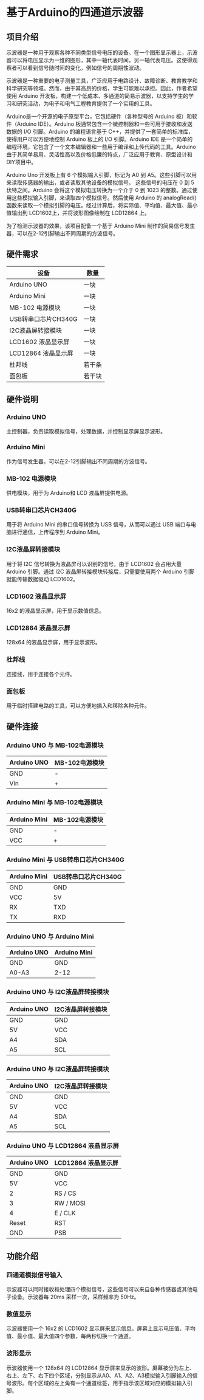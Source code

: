 # 基于Arduino的四通道示波器

## 项目介绍

示波器是一种用于观察各种不同类型信号电压的设备。在一个图形显示器上，示波器可以将电压显示为一维的图形，其中一轴代表时间，另一轴代表电压。这使得观察者可以看到信号随时间的变化，例如信号的周期性波动。

示波器是一种重要的电子测量工具，广泛应用于电路设计、故障诊断、教育教学和科学研究等领域。然而，由于其高昂的价格，学生可能难以承担。因此，作者希望使用 Arduino 开发板，构建一个低成本、多通道的简易示波器，以支持学生的学习和研究活动，为电子和电气工程教育提供了一个实用的工具。

Arduino是一个开源的电子原型平台，它包括硬件（各种型号的 Arduino 板）和软件（Arduino IDE）。Arduino 板通常包含一个微控制器和一些可用于接收和发送数据的 I/O 引脚。Arduino 的编程语言基于 C++，并提供了一套简单的标准库，使得用户可以方便地控制 Arduino 板上的 I/O 引脚。Arduino IDE 是一个简单的编程环境，它包含了一个文本编辑器和一些用于编译和上传代码的工具。Arduino 由于其简单易用、灵活性高以及价格低廉的特点，广泛应用于教育、原型设计和DIY项目中。

Arduino Uno 开发板上有 6 个模拟输入引脚，标记为 A0 到 A5。这些引脚可以用来读取传感器的输出，或者读取其他设备的模拟信号。 这些信号的电压在 0 到 5 伏特之间。Arduino 会将这个模拟电压转换为一个介于 0 到 1023 的整数。通过使用这些模拟输入引脚，来读取四个模拟信号。然后使用 Arduino 的 analogRead() 函数来读取一个模拟引脚的电压。经过计算后，将实际值、平均值、最大值、最小值输出到 LCD1602上，并将波形图像绘制在 LCD12864 上。

为了检测示波器的效果，该项目配备一个基于 Arduino Mini 制作的简易信号发生器，可以在2-12引脚输出不同周期的方波信号。	

## 硬件需求

| 设备 | 数量 |
| --- | --- |
| Arduino UNO | 一块 |
| Arduino Mini | 一块 |
| MB-102 电源模块 | 一块 |
| USB转串口芯片CH340G | 一块 |
| I2C液晶屏转接模块 | 一块 |
| LCD1602 液晶显示屏 | 一块 |
| LCD12864 液晶显示屏 | 一块 |
| 杜邦线 | 若干条 |
| 面包板 | 若干块 |

## 硬件说明

### Arduino UNO
主控制器，负责读取模拟信号，处理数据，并控制显示屏显示波形。

### Arduino Mini
作为信号发生器，可以在2-12引脚输出不同周期的方波信号。

### MB-102 电源模块
供电模块，用于为 Arduino和 LCD 液晶屏提供电源。

### USB转串口芯片CH340G
用于将 Arduino Mini 的串口信号转换为 USB 信号，从而可以通过 USB 端口与电脑进行通信，上传程序到 Arduino Mini。

### I2C液晶屏转接模块
用于将 I2C 信号转换为液晶屏可以识别的信号。由于 LCD1602 会占用大量 Arduino 引脚。通过 I2C 液晶屏转接模块转接后，只需要使用两个 Arduino 引脚就能传输数据驱动 LCD1602。

### LCD1602 液晶显示屏
16x2 的液晶显示屏，用于显示数值信息。

### LCD12864 液晶显示屏
128x64 的液晶显示屏，用于显示波形。

### 杜邦线
连接线，用于连接各个元件。

### 面包板
用于临时搭建电路的工具，可以方便地插入和移除各种元件。

## 硬件连接

### Arduino UNO 与 MB-102电源模块

| Arduino UNO | MB-102电源模块 |
| --- | --- |
| GND | - |
| Vin | + |

### Arduino Mini 与 MB-102电源模块

| Arduino Mini | MB-102电源模块 |
| --- | --- |
| GND | - |
| VCC | + |

### Arduino Mini 与 USB转串口芯片CH340G

| Arduino Mini | USB转串口芯片CH340G |
| --- | --- |
| GND | GND |
| VCC | 5V |
| RX | TXD |
| TX | RXD |

### Arduino UNO 与 Arduino Mini

| Arduino UNO | Arduino Mini |
| --- | --- |
| GND | GND |
| A0-A3 | 2-12 |

### Arduino UNO 与 I2C液晶屏转接模块

| Arduino UNO | I2C液晶屏转接模块 |
| --- | --- |
| GND | GND |
| 5V | VCC |
| A4 | SDA |
| A5 | SCL |

### Arduino UNO 与 I2C液晶屏转接模块

| Arduino UNO | I2C液晶屏转接模块 |
| --- | --- |
| GND | GND |
| 5V | VCC |
| A4 | SDA |
| A5 | SCL |

### Arduino UNO 与 LCD12864 液晶显示屏

| Arduino UNO | LCD12864 液晶显示屏 |
| --- | --- |
| GND | GND |
| 5V | VCC |
| 2 | RS / CS |
| 3 | RW / MOSI |
| 4 | E / CLK |
| Reset | RST |
| GND | PSB |

## 功能介绍

### 四通道模拟信号输入
示波器可以同时接收和处理四个模拟信号，这些信号可以来自各种传感器或其他电子设备。示波器每 20ms 采样一次，采样频率为 50Hz。

### 数值显示
示波器使用一个 16x2 的 LCD1602 显示屏来显示信息。屏幕上显示电压值、平均值、最小值、最大值四个参数，每两秒切换一个通道。

### 波形显示
示波器使用一个 128x64 的 LCD12864 显示屏来显示的波形。屏幕被分为左上、右上、左下、右下四个区域，分别显示从A0、A1、A2、A3模拟输入引脚输入的信号波形。每个区域的左上角有一个通道标签，用于指示该区域对应的模拟输入引脚。